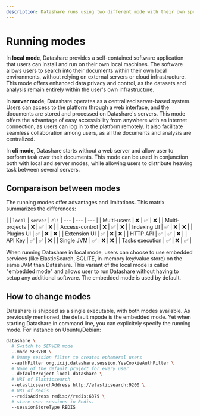 ```yaml
---
description: Datashare runs using two different mode with their own specifities.
---
```


# Running modes

In **local mode**, Datashare provides a self-contained software application that users can install and run on their own local machines. The software allows users to search into their documents within their own local environments, without relying on external servers or cloud infrastructure. This mode offers enhanced data privacy and control, as the datasets and analysis remain entirely within the user's own infrastructure.

In **server mode**, Datashare operates as a centralized server-based system. Users can access to the platform through a web interface, and the documents are stored and processed on Datashare's servers. This mode offers the advantage of easy accessibility from anywhere with an internet connection, as users can log in to the platform remotely. It also facilitate seamless collaboration among users, as all the documents and analysis are centralized.

In **cli mode**, Datashare starts without a web server and allow user to perform task over their documents. This mode can be used in conjunction both with local and server modes, while allowing users to distribute heaving task between several servers.

## Comparaison between modes

The running modes offer advantages and limitations. This matrix summarizes the differences:

|  | `local` | `server` | `cli`
| --- | --- | --- |
| Multi-users | ❌ | ✅ | ❌ |
| Multi-projects | ❌ | ✅ | ❌ |
| Access-control | ❌ | ✅ | ❌ |
| Indexing UI | ✅ | ❌ | ❌ |
| Plugins UI | ✅ | ❌ | ❌ |
| Extension UI | ✅ | ❌ | ❌ |
| HTTP API | ✅ | ✅ | ❌ |
| API Key | ✅ | ✅ | ❌ |
| Single JVM | ✅ | ❌ | ❌ |
| Tasks execution | ✅ | ❌ | ✅ |

When running Datashare in local mode, users can choose to use embedded services (like ElasticSearch, SQLITE, in-memory key/value store) on the same JVM than Datashare. This variant of the local mode is called "embedded mode" and allows user to run Datashare without having to setup any additional software. The embedded mode is used by default.

## How to change modes

Datashare is shipped as a single executable, with both modes available. As previously mentioned, the default mpode is the embedded mode. Yet when starting Datashare in command line, you can explicitely specify the running mode. For instance on Ubuntu/Debian:

```sh
datashare \
  # Switch to SERVER mode
  --mode SERVER \
  # Dummy session filter to creates ephemeral users
  --authFilter org.icij.datashare.session.YesCookieAuthFilter \
  # Name of the default project for every user
  --defaultProject local-datashare \
  # URI of Elasticsearch
  --elasticsearchAddress http://elasticsearch:9200 \
  # URI of Redis 
  --redisAddress redis://redis:6379 \
  # store user sessions in Redis.
  --sessionStoreType REDIS
```
